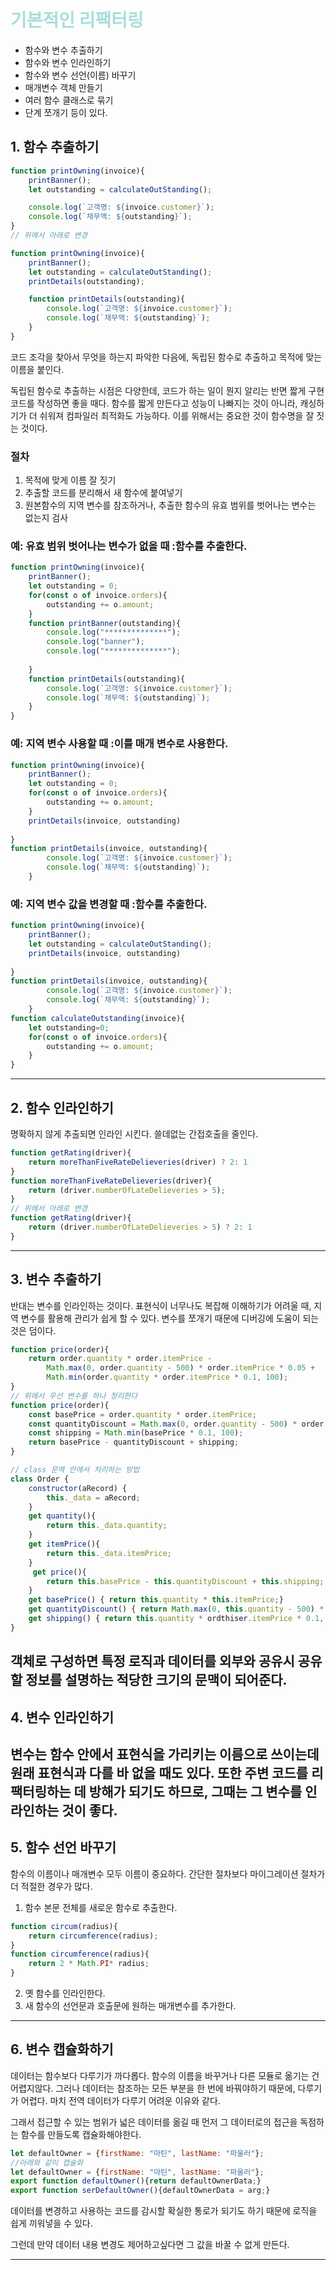 
<h1 style="color: #A9DFDA">기본적인 리팩터링</h1>

- 함수와 변수 추출하기
- 함수와 변수 인라인하기
- 함수와 변수 선언(이름) 바꾸기
- 매개변수 객체 만들기
- 여러 함수 클래스로 묶기
- 단계 쪼개기 등이 있다.

## 1. 함수 추출하기

```javascript
function printOwning(invoice){
    printBanner();
    let outstanding = calculateOutStanding();

    console.log(`고객명: ${invoice.customer}`);
    console.log(`채무액: ${outstanding}`);
}
// 위에서 아래로 변경

function printOwning(invoice){
    printBanner();
    let outstanding = calculateOutStanding();
    printDetails(outstanding);

    function printDetails(outstanding){
        console.log(`고객명: ${invoice.customer}`);
        console.log(`채무액: ${outstanding}`);
    }
}
```
코드 조각을 찾아서 무엇을 하는지 파악한 다음에, 독립된 함수로 추출하고 목적에 맞는 이름을 붙인다. 

독립된 함수로 추출하는 시점은 다양한데, 코드가 하는 일이 뭔지 알리는 반면 짧게 구현 코드를 작성하면 좋을 때다. 함수를 짧게 만든다고 성능이 나빠지는 것이 아니라, 캐싱하기가 더 쉬워져 컴파일러 최적화도 가능하다. 이를 위해서는 중요한 것이 함수명을 잘 짓는 것이다. 

### 절차
1. 목적에 맞게 이름 잘 짓기
2. 추출할 코드를 분리해서 새 함수에 붙여넣기
3. 원본함수의 지역 변수를 참조하거나, 추출한 함수의 유효 범위를 벗어나는 변수는 없는지 검사

### 예: 유효 범위 벗어나는 변수가 없을 때 :함수를 추출한다.
```javascript
function printOwning(invoice){
    printBanner();
    let outstanding = 0;
    for(const o of invoice.orders){
        outstanding += o.amount;
    }
    function printBanner(outstanding){
        console.log("**************");
        console.log("banner");
        console.log("**************");
        
    }
    function printDetails(outstanding){
        console.log(`고객명: ${invoice.customer}`);
        console.log(`채무액: ${outstanding}`);
    }
}
```


### 예: 지역 변수 사용할 때 :이를 매개 변수로 사용한다.
```javascript
function printOwning(invoice){
    printBanner();
    let outstanding = 0;
    for(const o of invoice.orders){
        outstanding += o.amount;
    }
    printDetails(invoice, outstanding)
    
}
function printDetails(invoice, outstanding){
        console.log(`고객명: ${invoice.customer}`);
        console.log(`채무액: ${outstanding}`);
    }
```

### 예: 지역 변수 값을 변경할 때 :함수를 추출한다.
```javascript
function printOwning(invoice){
    printBanner();
    let outstanding = calculateOutStanding();
    printDetails(invoice, outstanding)
    
}
function printDetails(invoice, outstanding){
        console.log(`고객명: ${invoice.customer}`);
        console.log(`채무액: ${outstanding}`);
    }
function calculateOutstanding(invoice){
    let outstanding=0;
    for(const o of invoice.orders){
        outstanding += o.amount;
    }
}
```

---
## 2. 함수 인라인하기
명확하지 않게 추출되면 인라인 시킨다. 쓸데없는 간접호출을 줄인다.
```javascript
function getRating(driver){
    return moreThanFiveRateDelieveries(driver) ? 2: 1
}
function moreThanFiveRateDelieveries(driver){
    return (driver.numberOfLateDelieveries > 5);
}
// 위에서 아래로 변경
function getRating(driver){
    return (driver.numberOfLateDelieveries > 5) ? 2: 1
}

```
---
## 3. 변수 추출하기
반대는 변수를 인라인하는 것이다.
표현식이 너무나도 복잡해 이해하기가 어려울 때, 지역 변수를 활용해 관리가 쉽게 할 수 있다. 변수를 쪼개기 때문에 디버깅에 도움이 되는 것은 덤이다.

```javascript
function price(order){
    return order.quantity * order.itemPrice - 
        Math.max(0, order.quantity - 500) * order.itemPrice * 0.05 +
        Math.min(order.quantity * order.itemPrice * 0.1, 100);
}
// 위에서 우선 변수를 하나 정리한다
function price(order){
    const basePrice = order.quantity * order.itemPrice;
    const quantityDiscount = Math.max(0, order.quantity - 500) * order.itemPrice * 0.05;
    const shipping = Math.min(basePrice * 0.1, 100);
    return basePrice - quantityDiscount + shipping;
}

// class 문맥 안에서 처리하는 방법
class Order {
    constructor(aRecord) {
        this._data = aRecord;
    }
    get quantity(){
        return this._data.quantity;
    }
    get itemPrice(){
        return this._data.itemPrice;
    }
     get price(){
        return this.basePrice - this.quantityDiscount + this.shipping;
    }
    get basePrice() { return this.quantity * this.itemPrice;}
    get quantityDiscount() { return Math.max(0, this.quantity - 500) * this.itemPrice * 0.05;}
    get shipping() { return this.quantity * ordthiser.itemPrice * 0.1, 100;}
}

```
객체로 구성하면 특정 로직과 데이터를 외부와 공유시 공유할 정보를 설명하는 적당한 크기의 문맥이 되어준다.
---
## 4. 변수 인라인하기
변수는 함수 안에서 표현식을 가리키는 이름으로 쓰이는데 원래 표현식과 다를 바 없을 때도 있다. 또한 주변 코드를 리팩터링하는 데 방해가 되기도 하므로, 그때는 그 변수를 인라인하는 것이 좋다.
---
## 5. 함수 선언 바꾸기
함수의 이름이나 매개변수 모두 이름이 중요하다.
간단한 절차보다 마이그레이션 절차가 더 적절한 경우가 많다.
1. 함수 본문 전체를 새로운 함수로 추출한다. 
```javascript
function circum(radius){
    return circumference(radius);
}
function circumference(radius){
    return 2 * Math.PI* radius;
}
```

2. 옛 함수를 인라인한다. 
3. 새 함수의 선언문과 호출문에 원하는 매개변수를 추가한다.
---
## 6. 변수 캡슐화하기
데이터는 함수보다 다루기가 까다롭다. 함수의 이름을 바꾸거나 다른 모듈로 옮기는 건 어렵지않다. 그러나 데이터는 참조하는 모든 부분을 한 번에 바꿔야하기 때문에, 다루기가 어렵다. 마치 전역 데이터가 다루기 어려운 이유와 같다. 

그래서 접근할 수 있는 범위가 넓은 데이터를 옮길 때 먼저 그 데이터로의 접근을 독점하는 함수를 만들도록 캡슐화해야한다.
```javascript
let defaultOwner = {firstName: "마틴", lastName: "파울러"};
//아래와 같이 캡슐화
let defaultOwner = {firstName: "마틴", lastName: "파울러"};
export function defaultOwner(){return defaultOwnerData;}
export function serDefaultOwner(){defaultOwnerData = arg;}
```
데이터를 변경하고 사용하는 코드를 감시할 확실한 통로가 되기도 하기 때문에 로직을 쉽게 끼워넣을 수 있다. 

그런데 만약 데이터 내용 변경도 제어하고싶다면 그 값을 바꿀 수 없게 만든다. 

---
